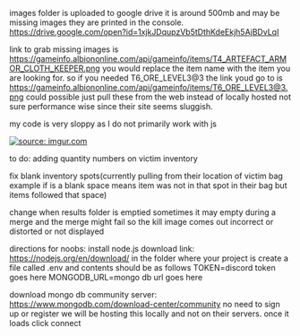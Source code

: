 images folder is uploaded to google drive it is around 500mb and may be missing images they are printed in the console.
https://drive.google.com/open?id=1xjkJDqupzVb5tDthKdeEkjh5AjBDvLqI


link to grab missing images is 
https://gameinfo.albiononline.com/api/gameinfo/items/T4_ARTEFACT_ARMOR_CLOTH_KEEPER.png
you would replace the item name with the item you are looking for. so if you needed T6_ORE_LEVEL3@3
the link youd go to is https://gameinfo.albiononline.com/api/gameinfo/items/T6_ORE_LEVEL3@3.png
could possible just pull these from the web instead of locally hosted not sure performance wise since their site seems sluggish.

my code is very sloppy as I do not primarily work with js



<a href="https://imgur.com/l29a7jB"><img src="https://i.imgur.com/l29a7jBh.png" title="source: imgur.com" /></a>


to do:
adding quantity numbers on victim inventory

fix blank inventory spots(currently pulling from their location of victim bag example if is a blank space means item was not in that spot in their bag but items followed that space)

change when results folder is emptied sometimes it may empty during a merge and the merge might fail so the kill image comes out incorrect or distorted or not displayed

directions for noobs:
install node.js download link: https://nodejs.org/en/download/
in the folder where your project is create a file called .env and contents should be as follows
TOKEN=discord token goes here
MONGODB_URL=mongo db url goes here

download mongo db community server: https://www.mongodb.com/download-center/community
no need to sign up or register we will be hosting this locally and not on their servers.
once it loads click connect

